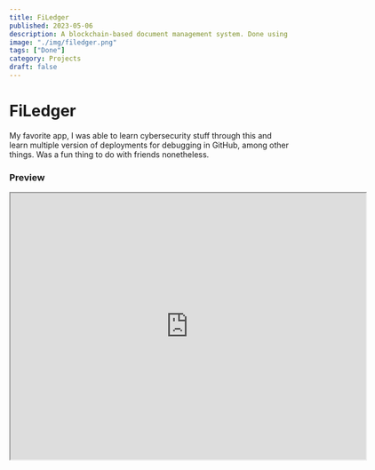 ```yaml
---
title: FiLedger
published: 2023-05-06
description: A blockchain-based document management system. Done using CouchDB deployed on Google Cloud, Hyperledger Fabric framework, Docker/K8s deployed on Digital Ocean, and ExpressJS
image: "./img/filedger.png"
tags: ["Done"]
category: Projects
draft: false
---
```


# FiLedger

My favorite app, I was able to learn cybersecurity stuff through this and learn multiple version of deployments for debugging in GitHub, among other things. Was a fun thing to do with friends nonetheless.

### Preview
<iframe src="https://drive.google.com/file/d/1kYJhlP5wKvK139tF8dQQvw9sc4mOkb9S/preview" width="640" height="480" allow="autoplay"></iframe>